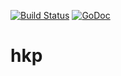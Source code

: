 [![Build Status](https://travis-ci.org/hockeypuck/hkp.svg?branch=master)](https://travis-ci.org/hockeypuck/hkp)
[![GoDoc](https://godoc.org/gopkg.in/schmorrison/hkp.v0?status.svg)](https://godoc.org/gopkg.in/schmorrison/hkp.v0)

# hkp
